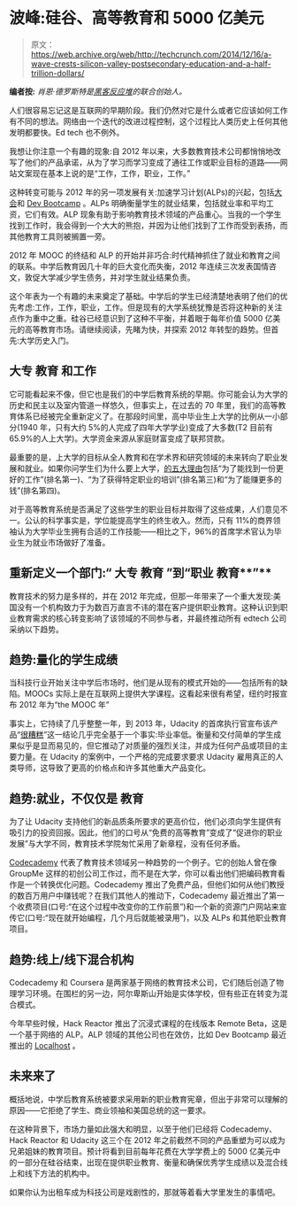# 波峰:硅谷、高等教育和 5000 亿美元

> 原文：<https://web.archive.org/web/http://techcrunch.com/2014/12/16/a-wave-crests-silicon-valley-postsecondary-education-and-a-half-trillion-dollars/>

**编者按:** *肖恩·德罗斯特是[黑客反应堆](https://web.archive.org/web/20230311180735/http://www.hackreactor.com/)的联合创始人。*

人们很容易忘记这是互联网的早期阶段。我们仍然对它是什么或者它应该如何工作有不同的想法。网络由一个迭代的改进过程控制，这个过程比人类历史上任何其他发明都要快。Ed tech 也不例外。

我想让你注意一个有趣的现象:自 2012 年以来，大多数教育技术公司都悄悄地改写了他们的产品承诺，从为了学习而学习变成了通往工作或职业目标的道路——网站文案现在基本上说的是“工作，工作，职业，工作。”

这种转变可能与 2012 年的另一项发展有关:加速学习计划(ALPs)的兴起，包括[大会](https://web.archive.org/web/20230311180735/https://generalassemb.ly/)和 [Dev Bootcamp](https://web.archive.org/web/20230311180735/http://devbootcamp.com/) 。ALPs 明确衡量学生的就业结果，包括就业率和平均工资，它们有效。ALP 现象有助于影响教育技术领域的产品重心。当我的一个学生找到工作时，我会得到一个大大的熊抱，并因为让他们找到了工作而受到表扬，而其他教育工具则被搁置一旁。

2012 年 MOOC 的终结和 ALP 的开始并非巧合:时代精神抓住了就业和教育之间的联系。中学后教育因几十年的巨大变化而失衡，2012 年连续三次发表国情咨文，敦促大学减少学生债务，并对学生就业结果负责。

这个年表为一个有趣的未来奠定了基础。中学后的学生已经清楚地表明了他们的优先考虑:工作，工作，职业，工作。但是现有的大学系统犹豫是否将这种新的关注点作为重中之重。硅谷已经意识到了这种不平衡，并着眼于每年价值 5000 亿美元的高等教育市场。请继续阅读，先睹为快，并探索 2012 年转型的趋势。但首先:大学历史入门。

## **大专** **教育** **和工作**

它可能看起来不像，但它也是我们的中学后教育系统的早期。你可能会认为大学的历史和民主以及室内管道一样悠久，但事实上，在过去的 70 年里，我们的高等教育体系已经被完全重新定义了。在那段时间里，高中毕业生上大学的比例从一小部分(1940 年，只有大约 5%的人完成了四年大学学业)变成了大多数(T2 目前有 65.9%的人上大学)。大学资金来源从家庭财富变成了联邦贷款。

最重要的是，上大学的目标从全人教育和在学术界和研究领域的未来转向了职业发展和就业。如果你问学生们为什么要上大学，[的五大理由](https://web.archive.org/web/20230311180735/http://www.heri.ucla.edu/monographs/theamericanfreshman2012.pdf)包括“为了能找到一份更好的工作”(排名第一)、“为了获得特定职业的培训”(排名第三)和“为了能赚更多的钱”(排名第四)。

对于高等教育系统是否满足了这些学生的职业目标并取得了这些成果，人们意见不一。公认的科学事实是，学位能提高学生的终生收入。然而，只有 11%的商界领袖认为大学毕业生拥有合适的工作技能——相比之下，96%的首席学术官认为毕业生为就业市场做好了准备。

## **重新定义一个部门:“** **大专** **教育** **”到“职业** **教育****”**

教育技术的努力是多样的，并在 2012 年完成，但那一年带来了一个重大发现:美国没有一个机构致力于为数百万直言不讳的潜在客户提供职业教育。这种认识到职业教育需求的核心转变影响了该领域的不同参与者，并最终推动所有 edtech 公司采纳以下趋势。

## **趋势:量化的学生成绩**

当科技行业开始关注中学后市场时，他们是从现有的模式开始的——包括所有的缺陷。MOOCs 实际上是在互联网上提供大学课程。这看起来很有希望，纽约时报宣布 2012 年为“the MOOC 年”

事实上，它持续了几乎整整一年，到 2013 年，Udacity 的首席执行官宣布该产品“[很糟糕](https://web.archive.org/web/20230311180735/http://www.fastcompany.com/3021473/udacity-sebastian-thrun-uphill-climb)”这一结论几乎完全基于一个事实:毕业率低。衡量和交付简单的学生成果似乎是显而易见的，但它推动了对质量的强烈关注，并成为任何产品或项目的主要力量。在 Udacity 的案例中，一个严格的完成要求要求 Udacity 雇用真正的人类导师，这导致了更高的价格点和许多其他重大产品变化。

## **趋势:就业，不仅仅是** **教育**

为了让 Udacity 支持他们的新品质条所要求的更高价位，他们必须向学生提供有吸引力的投资回报。因此，他们的口号从“免费的高等教育”变成了“促进你的职业发展”与大学不同，教育技术学院匆忙采用了新章程，没有任何矛盾。

[Codecademy](https://web.archive.org/web/20230311180735/http://www.codecademy.com/) 代表了教育技术领域另一种趋势的一个例子。它的创始人曾在像 GroupMe 这样的初创公司工作过，而不是在大学，你可以看出他们把编码教育看作是一个转换优化问题。Codecademy 推出了免费产品，但他们如何从他们教授的数百万用户中赚钱呢？在我们其他人的推动下，Codecademy 最近推出了第一个收费项目(口号:“在这个过程中改变你的工作前景”)和一个新的资源门户网站来宣传它(口号:“现在就开始编程，几个月后就能被录用”)，以及 ALPs 和其他职业教育项目。

## **趋势:线上/线下混合机构**

Codecademy 和 Coursera 是两家基于网络的教育技术公司，它们随后创造了物理学习环境。在围栏的另一边，阿尔卑斯山开始是实体学校，但有些正在转变为混合模式。

今年早些时候，Hack Reactor 推出了沉浸式课程的在线版本 Remote Beta，这是一个基于网络的 ALP。ALP 领域的其他公司也在效仿，比如 Dev Bootcamp 最近推出的 [Localhost](https://web.archive.org/web/20230311180735/http://local.devbootcamp.com/) 。

## **未来来了**

概括地说，中学后教育系统被要求采用新的职业教育宪章，但出于非常可以理解的原因——它拒绝了学生、商业领袖和美国总统的这一要求。

在这种背景下，市场力量如此强大和明显，以至于他们已经将 Codecademy、Hack Reactor 和 Udacity 这三个在 2012 年之前截然不同的产品重塑为可以成为兄弟姐妹的教育项目。预计将看到目前每年花费在大学学费上的 5000 亿美元中的一部分在硅谷结束，出现在提供职业教育、衡量和确保优秀学生成绩以及混合线上和线下方法的机构中。

如果你认为出租车成为科技公司是戏剧性的，那就等着看大学里发生的事情吧。